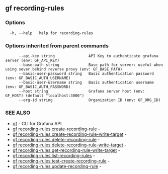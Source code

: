 ## gf recording-rules



### Options

```
  -h, --help   help for recording-rules
```

### Options inherited from parent commands

```
      --api-key string               API Key to authenticate grafana server (env: GF_API_KEY)
      --base-path string             Base path for server: useful when using sever behind reverse proxy (env: GF_BASE_PATH)
      --basic-user-password string   Basic authentication password (env: GF_BASIC_AUTH_USERNAME)
      --basic-user-username string   Basic authentication username (env: GF_BASIC_AUTH_PASSWORD)
      --host string                  Grafana server host (env: GF_HOST) (default "localhost:3000")
      --org-id string                Organization ID (env: GF_ORG_ID)
```

### SEE ALSO

* [gf](gf.md)	 - CLI for Grafana API
* [gf recording-rules create-recording-rule](gf_recording-rules_create-recording-rule.md)	 - 
* [gf recording-rules create-recording-rule-write-target](gf_recording-rules_create-recording-rule-write-target.md)	 - 
* [gf recording-rules delete-recording-rule](gf_recording-rules_delete-recording-rule.md)	 - 
* [gf recording-rules delete-recording-rule-write-target](gf_recording-rules_delete-recording-rule-write-target.md)	 - 
* [gf recording-rules get-recording-rule-write-target](gf_recording-rules_get-recording-rule-write-target.md)	 - 
* [gf recording-rules list-recording-rules](gf_recording-rules_list-recording-rules.md)	 - 
* [gf recording-rules test-create-recording-rule](gf_recording-rules_test-create-recording-rule.md)	 - 
* [gf recording-rules update-recording-rule](gf_recording-rules_update-recording-rule.md)	 - 

